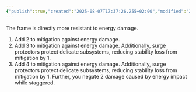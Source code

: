 ```yaml
---
{"publish":true,"created":"2025-08-07T17:37:26.255+02:00","modified":"2025-08-07T18:41:46.860+02:00","cssclasses":""}
---
```


The frame is directly more resistant to energy damage.

1. Add 2 to mitigation against energy damage.
2. Add 3 to mitigation against energy damage. Additionally, surge protectors protect delicate subsystems, reducing stability loss from mitigation by 1.
3. Add 4 to mitigation against energy damage. Additionally, surge protectors protect delicate subsystems, reducing stability loss from mitigation by 1. Further, you negate 2 damage caused by energy impact while staggered.